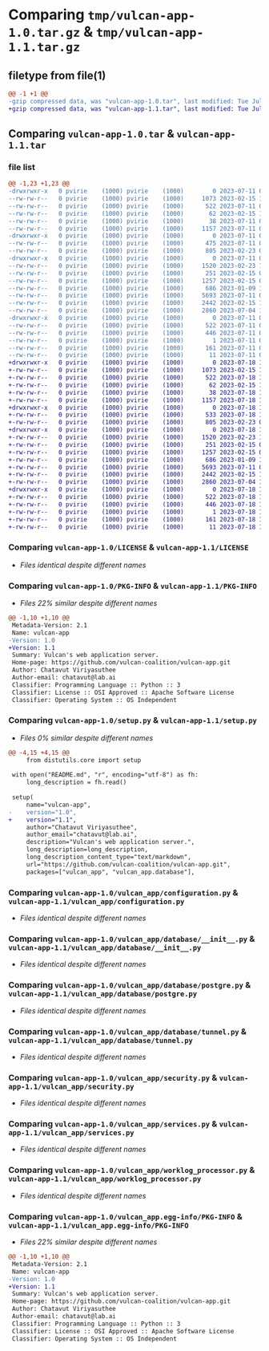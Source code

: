 # Comparing `tmp/vulcan-app-1.0.tar.gz` & `tmp/vulcan-app-1.1.tar.gz`

## filetype from file(1)

```diff
@@ -1 +1 @@
-gzip compressed data, was "vulcan-app-1.0.tar", last modified: Tue Jul 11 08:28:41 2023, max compression
+gzip compressed data, was "vulcan-app-1.1.tar", last modified: Tue Jul 18 13:53:35 2023, max compression
```

## Comparing `vulcan-app-1.0.tar` & `vulcan-app-1.1.tar`

### file list

```diff
@@ -1,23 +1,23 @@
-drwxrwxr-x   0 pvirie    (1000) pvirie    (1000)        0 2023-07-11 08:28:41.440645 vulcan-app-1.0/
--rw-rw-r--   0 pvirie    (1000) pvirie    (1000)     1073 2023-02-15 10:28:00.000000 vulcan-app-1.0/LICENSE
--rw-rw-r--   0 pvirie    (1000) pvirie    (1000)      522 2023-07-11 08:28:41.440645 vulcan-app-1.0/PKG-INFO
--rw-rw-r--   0 pvirie    (1000) pvirie    (1000)       62 2023-02-15 10:28:00.000000 vulcan-app-1.0/README.md
--rw-rw-r--   0 pvirie    (1000) pvirie    (1000)       38 2023-07-11 08:28:41.440645 vulcan-app-1.0/setup.cfg
--rw-rw-r--   0 pvirie    (1000) pvirie    (1000)     1157 2023-07-11 08:27:55.000000 vulcan-app-1.0/setup.py
-drwxrwxr-x   0 pvirie    (1000) pvirie    (1000)        0 2023-07-11 08:28:41.440645 vulcan-app-1.0/vulcan_app/
--rw-rw-r--   0 pvirie    (1000) pvirie    (1000)      475 2023-07-11 08:23:00.000000 vulcan-app-1.0/vulcan_app/__init__.py
--rw-rw-r--   0 pvirie    (1000) pvirie    (1000)      805 2023-02-23 08:06:39.000000 vulcan-app-1.0/vulcan_app/configuration.py
-drwxrwxr-x   0 pvirie    (1000) pvirie    (1000)        0 2023-07-11 08:28:41.440645 vulcan-app-1.0/vulcan_app/database/
--rw-rw-r--   0 pvirie    (1000) pvirie    (1000)     1520 2023-02-23 13:43:03.000000 vulcan-app-1.0/vulcan_app/database/__init__.py
--rw-rw-r--   0 pvirie    (1000) pvirie    (1000)      251 2023-02-15 06:39:24.000000 vulcan-app-1.0/vulcan_app/database/mongo.py
--rw-rw-r--   0 pvirie    (1000) pvirie    (1000)     1257 2023-02-15 06:59:22.000000 vulcan-app-1.0/vulcan_app/database/postgre.py
--rw-rw-r--   0 pvirie    (1000) pvirie    (1000)      686 2023-01-09 13:08:56.000000 vulcan-app-1.0/vulcan_app/database/tunnel.py
--rw-rw-r--   0 pvirie    (1000) pvirie    (1000)     5693 2023-07-11 08:26:50.000000 vulcan-app-1.0/vulcan_app/security.py
--rw-rw-r--   0 pvirie    (1000) pvirie    (1000)     2442 2023-02-15 10:40:00.000000 vulcan-app-1.0/vulcan_app/services.py
--rw-rw-r--   0 pvirie    (1000) pvirie    (1000)     2860 2023-07-04 14:18:15.000000 vulcan-app-1.0/vulcan_app/worklog_processor.py
-drwxrwxr-x   0 pvirie    (1000) pvirie    (1000)        0 2023-07-11 08:28:41.440645 vulcan-app-1.0/vulcan_app.egg-info/
--rw-rw-r--   0 pvirie    (1000) pvirie    (1000)      522 2023-07-11 08:28:41.000000 vulcan-app-1.0/vulcan_app.egg-info/PKG-INFO
--rw-rw-r--   0 pvirie    (1000) pvirie    (1000)      446 2023-07-11 08:28:41.000000 vulcan-app-1.0/vulcan_app.egg-info/SOURCES.txt
--rw-rw-r--   0 pvirie    (1000) pvirie    (1000)        1 2023-07-11 08:28:41.000000 vulcan-app-1.0/vulcan_app.egg-info/dependency_links.txt
--rw-rw-r--   0 pvirie    (1000) pvirie    (1000)      161 2023-07-11 08:28:41.000000 vulcan-app-1.0/vulcan_app.egg-info/requires.txt
--rw-rw-r--   0 pvirie    (1000) pvirie    (1000)       11 2023-07-11 08:28:41.000000 vulcan-app-1.0/vulcan_app.egg-info/top_level.txt
+drwxrwxr-x   0 pvirie    (1000) pvirie    (1000)        0 2023-07-18 13:53:35.213420 vulcan-app-1.1/
+-rw-rw-r--   0 pvirie    (1000) pvirie    (1000)     1073 2023-02-15 10:28:00.000000 vulcan-app-1.1/LICENSE
+-rw-rw-r--   0 pvirie    (1000) pvirie    (1000)      522 2023-07-18 13:53:35.213420 vulcan-app-1.1/PKG-INFO
+-rw-rw-r--   0 pvirie    (1000) pvirie    (1000)       62 2023-02-15 10:28:00.000000 vulcan-app-1.1/README.md
+-rw-rw-r--   0 pvirie    (1000) pvirie    (1000)       38 2023-07-18 13:53:35.213420 vulcan-app-1.1/setup.cfg
+-rw-rw-r--   0 pvirie    (1000) pvirie    (1000)     1157 2023-07-18 13:52:59.000000 vulcan-app-1.1/setup.py
+drwxrwxr-x   0 pvirie    (1000) pvirie    (1000)        0 2023-07-18 13:53:35.213420 vulcan-app-1.1/vulcan_app/
+-rw-rw-r--   0 pvirie    (1000) pvirie    (1000)      533 2023-07-18 13:53:23.000000 vulcan-app-1.1/vulcan_app/__init__.py
+-rw-rw-r--   0 pvirie    (1000) pvirie    (1000)      805 2023-02-23 08:06:39.000000 vulcan-app-1.1/vulcan_app/configuration.py
+drwxrwxr-x   0 pvirie    (1000) pvirie    (1000)        0 2023-07-18 13:53:35.213420 vulcan-app-1.1/vulcan_app/database/
+-rw-rw-r--   0 pvirie    (1000) pvirie    (1000)     1520 2023-02-23 13:43:03.000000 vulcan-app-1.1/vulcan_app/database/__init__.py
+-rw-rw-r--   0 pvirie    (1000) pvirie    (1000)      251 2023-02-15 06:39:24.000000 vulcan-app-1.1/vulcan_app/database/mongo.py
+-rw-rw-r--   0 pvirie    (1000) pvirie    (1000)     1257 2023-02-15 06:59:22.000000 vulcan-app-1.1/vulcan_app/database/postgre.py
+-rw-rw-r--   0 pvirie    (1000) pvirie    (1000)      686 2023-01-09 13:08:56.000000 vulcan-app-1.1/vulcan_app/database/tunnel.py
+-rw-rw-r--   0 pvirie    (1000) pvirie    (1000)     5693 2023-07-11 08:26:50.000000 vulcan-app-1.1/vulcan_app/security.py
+-rw-rw-r--   0 pvirie    (1000) pvirie    (1000)     2442 2023-02-15 10:40:00.000000 vulcan-app-1.1/vulcan_app/services.py
+-rw-rw-r--   0 pvirie    (1000) pvirie    (1000)     2860 2023-07-04 14:18:15.000000 vulcan-app-1.1/vulcan_app/worklog_processor.py
+drwxrwxr-x   0 pvirie    (1000) pvirie    (1000)        0 2023-07-18 13:53:35.213420 vulcan-app-1.1/vulcan_app.egg-info/
+-rw-rw-r--   0 pvirie    (1000) pvirie    (1000)      522 2023-07-18 13:53:35.000000 vulcan-app-1.1/vulcan_app.egg-info/PKG-INFO
+-rw-rw-r--   0 pvirie    (1000) pvirie    (1000)      446 2023-07-18 13:53:35.000000 vulcan-app-1.1/vulcan_app.egg-info/SOURCES.txt
+-rw-rw-r--   0 pvirie    (1000) pvirie    (1000)        1 2023-07-18 13:53:35.000000 vulcan-app-1.1/vulcan_app.egg-info/dependency_links.txt
+-rw-rw-r--   0 pvirie    (1000) pvirie    (1000)      161 2023-07-18 13:53:35.000000 vulcan-app-1.1/vulcan_app.egg-info/requires.txt
+-rw-rw-r--   0 pvirie    (1000) pvirie    (1000)       11 2023-07-18 13:53:35.000000 vulcan-app-1.1/vulcan_app.egg-info/top_level.txt
```

### Comparing `vulcan-app-1.0/LICENSE` & `vulcan-app-1.1/LICENSE`

 * *Files identical despite different names*

### Comparing `vulcan-app-1.0/PKG-INFO` & `vulcan-app-1.1/PKG-INFO`

 * *Files 22% similar despite different names*

```diff
@@ -1,10 +1,10 @@
 Metadata-Version: 2.1
 Name: vulcan-app
-Version: 1.0
+Version: 1.1
 Summary: Vulcan's web application server.
 Home-page: https://github.com/vulcan-coalition/vulcan-app.git
 Author: Chatavut Viriyasuthee
 Author-email: chatavut@lab.ai
 Classifier: Programming Language :: Python :: 3
 Classifier: License :: OSI Approved :: Apache Software License
 Classifier: Operating System :: OS Independent
```

### Comparing `vulcan-app-1.0/setup.py` & `vulcan-app-1.1/setup.py`

 * *Files 0% similar despite different names*

```diff
@@ -4,15 +4,15 @@
     from distutils.core import setup
 
 with open("README.md", "r", encoding="utf-8") as fh:
     long_description = fh.read()
 
 setup(
     name="vulcan-app",
-    version="1.0",
+    version="1.1",
     author="Chatavut Viriyasuthee",
     author_email="chatavut@lab.ai",
     description="Vulcan's web application server.",
     long_description=long_description,
     long_description_content_type="text/markdown",
     url="https://github.com/vulcan-coalition/vulcan-app.git",
     packages=["vulcan_app", "vulcan_app.database"],
```

### Comparing `vulcan-app-1.0/vulcan_app/configuration.py` & `vulcan-app-1.1/vulcan_app/configuration.py`

 * *Files identical despite different names*

### Comparing `vulcan-app-1.0/vulcan_app/database/__init__.py` & `vulcan-app-1.1/vulcan_app/database/__init__.py`

 * *Files identical despite different names*

### Comparing `vulcan-app-1.0/vulcan_app/database/postgre.py` & `vulcan-app-1.1/vulcan_app/database/postgre.py`

 * *Files identical despite different names*

### Comparing `vulcan-app-1.0/vulcan_app/database/tunnel.py` & `vulcan-app-1.1/vulcan_app/database/tunnel.py`

 * *Files identical despite different names*

### Comparing `vulcan-app-1.0/vulcan_app/security.py` & `vulcan-app-1.1/vulcan_app/security.py`

 * *Files identical despite different names*

### Comparing `vulcan-app-1.0/vulcan_app/services.py` & `vulcan-app-1.1/vulcan_app/services.py`

 * *Files identical despite different names*

### Comparing `vulcan-app-1.0/vulcan_app/worklog_processor.py` & `vulcan-app-1.1/vulcan_app/worklog_processor.py`

 * *Files identical despite different names*

### Comparing `vulcan-app-1.0/vulcan_app.egg-info/PKG-INFO` & `vulcan-app-1.1/vulcan_app.egg-info/PKG-INFO`

 * *Files 22% similar despite different names*

```diff
@@ -1,10 +1,10 @@
 Metadata-Version: 2.1
 Name: vulcan-app
-Version: 1.0
+Version: 1.1
 Summary: Vulcan's web application server.
 Home-page: https://github.com/vulcan-coalition/vulcan-app.git
 Author: Chatavut Viriyasuthee
 Author-email: chatavut@lab.ai
 Classifier: Programming Language :: Python :: 3
 Classifier: License :: OSI Approved :: Apache Software License
 Classifier: Operating System :: OS Independent
```

